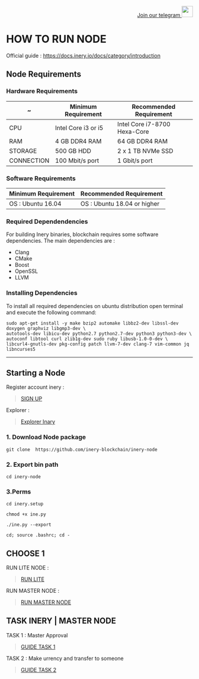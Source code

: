 <p style="font-size:14px" align="right">
<a href="https://t.me/GenzDrops" target="_blank">Join our telegram <img src="https://user-images.githubusercontent.com/50621007/183283867-56b4d69f-bc6e-4939-b00a-72aa019d1aea.png" width="30"/></a>

# HOW TO RUN NODE

Official guide : https://docs.inery.io/docs/category/introduction

## Node Requirements

### Hardware Requirements

<table class="table">
  <thead>
    <tr>
        <th>~</th>  
        <th rowspan>Minimum Requirement</th>
        <th rowspan>Recommended Requirement</th>
    </tr>
   </thead>
   <tbody>
    <tr>
       <td>CPU</td>
       <td>Intel Core i3 or i5</td>
       <td>Intel Core i7-8700 Hexa-Core</td>
    </tr>
    <tr>
       <td>RAM</td>
       <td>4 GB DDR4 RAM</td>
       <td>64 GB DDR4 RAM</td>
    <tr>
       <td>STORAGE</td>
       <td>500 GB HDD</td>
       <td>2 x 1 TB NVMe SSD</td>
    </tr>
    <tr>
       <td>CONNECTION</td>
       <td>100 Mbit/s port</td>
       <td>1 Gbit/s port</td>
    </tr>
</table>

### Software Requirements

<table class="table">
  <thead>
     <tr>
       <th>Minimum Requirement</th>
       <th>Recommended Requirement</th>
     </tr>
  </thead>
  <tbody>
      <tr>
        <td>OS : Ubuntu 16.04</td>
        <td>OS : Ubuntu 18.04 or higher</td>
      </tr>
  </tbody>
</table>

### Required Dependendencies

For building Inery binaries, blockchain requires some software dependencies. The main dependencies are :

* Clang
* CMake
* Boost
* OpenSSL
* LLVM

### Installing Dependencies

To install all required dependencies on ubuntu distribution open terminal and execute the following command:

```
sudo apt-get install -y make bzip2 automake libbz2-dev libssl-dev doxygen graphviz libgmp3-dev \
autotools-dev libicu-dev python2.7 python2.7-dev python3 python3-dev \
autoconf libtool curl zlib1g-dev sudo ruby libusb-1.0-0-dev \
libcurl4-gnutls-dev pkg-config patch llvm-7-dev clang-7 vim-common jq libncurses5
```

---

## Starting a Node

Register account inery :
> [SIGN UP](https://testnet.inery.io/)

Explorer :
> [Explorer Inary](https://explorer.inery.io/ "Explorer Inary")

###  1. Download Node package

```
git clone  https://github.com/inery-blockchain/inery-node
```

### 2. Export bin path

```
cd inery-node
```

### 3.Perms

```
cd inery.setup
```
```
chmod +x ine.py
```
```
./ine.py --export
```
```
cd; source .bashrc; cd -
```

## CHOOSE 1 

RUN LITE NODE :
>[RUN LITE](https://github.com/Genz22/node_run_with_genz/blob/main/INERY-BLOCKCHAIN/Lite%20Node.md)

RUN MASTER NODE :
>[RUN MASTER NODE](https://github.com/Genz22/node_run_with_genz/blob/main/INERY-BLOCKCHAIN/master%20node.md)

## TASK INERY | MASTER NODE

TASK 1 : Master Approval
>[GUIDE TASK 1](https://github.com/Genz22/node-note/blob/main/INERY-BLOCKCHAIN/task-1-inery.md)

TASK 2 : Make urrency and transfer to someone 
>[GUIDE TASK 2](https://github.com/Genz22/Testnet-node/blob/main/INERY-BLOCKCHAIN/task-2-inery.md)




